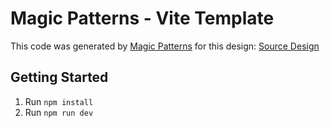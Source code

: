 # Magic Patterns - Vite Template

This code was generated by [Magic Patterns](https://magicpatterns.com) for this design: [Source Design](https://magicpatterns.com/c/p7bleoxhv72kk2vsyyg1eu)

## Getting Started

1. Run `npm install`
2. Run `npm run dev`
